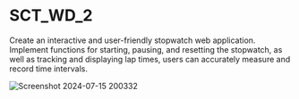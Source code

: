 # SCT_WD_2
Create an interactive and user-friendly stopwatch web application. Implement functions for starting, pausing, and resetting the stopwatch, as well as tracking and displaying lap times, users can accurately measure and record time intervals.

![Screenshot 2024-07-15 200332](https://github.com/user-attachments/assets/d632f0ea-caa4-44e3-a01d-6697438dc25f)
